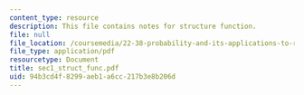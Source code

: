 ```yaml
---
content_type: resource
description: This file contains notes for structure function.
file: null
file_location: /coursemedia/22-38-probability-and-its-applications-to-reliability-quality-control-and-risk-assessment-fall-2005/94b3cd4f8299aeb1a6cc217b3e8b206d_sec1_struct_func.pdf
file_type: application/pdf
resourcetype: Document
title: sec1_struct_func.pdf
uid: 94b3cd4f-8299-aeb1-a6cc-217b3e8b206d
---
```

